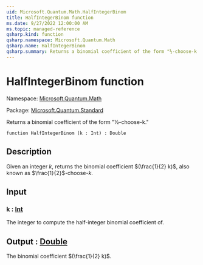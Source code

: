 ```yaml
---
uid: Microsoft.Quantum.Math.HalfIntegerBinom
title: HalfIntegerBinom function
ms.date: 9/27/2022 12:00:00 AM
ms.topic: managed-reference
qsharp.kind: function
qsharp.namespace: Microsoft.Quantum.Math
qsharp.name: HalfIntegerBinom
qsharp.summary: Returns a binomial coefficient of the form "½-choose-k."
---
```


# HalfIntegerBinom function

Namespace: [Microsoft.Quantum.Math](xref:Microsoft.Quantum.Math)

Package: [Microsoft.Quantum.Standard](https://nuget.org/packages/Microsoft.Quantum.Standard)


Returns a binomial coefficient of the form "½-choose-k."

```qsharp
function HalfIntegerBinom (k : Int) : Double
```


## Description

Given an integer $k$, returns the binomial coefficient$(\frac{1}{2} k)$, also known as $\frac{1}{2}$-choose-$k$.

## Input

### k : [Int](xref:microsoft.quantum.qsharp.valueliterals#int-literals)

The integer to compute the half-integer binomial coefficient of.



## Output : [Double](xref:microsoft.quantum.qsharp.valueliterals#double-literals)

The binomial coefficient $(\frac{1}{2} k)$.